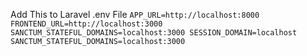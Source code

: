 Add This to Laravel .env File
`APP_URL=http://localhost:8000
FRONTEND_URL=http://localhost:3000
SANCTUM_STATEFUL_DOMAINS=localhost:3000
SESSION_DOMAIN=localhost
SANCTUM_STATEFUL_DOMAINS=localhost:3000`
